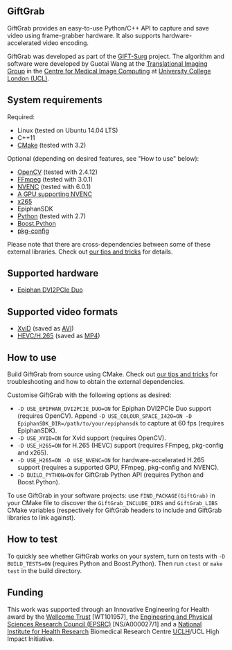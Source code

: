 GiftGrab
--------

GiftGrab provides an easy-to-use Python/C++ API to capture and save video using frame-grabber hardware. It also supports hardware-accelerated video encoding.

GiftGrab was developed as part of the [GIFT-Surg][giftsurg] project. The algorithm and software were developed by Guotai Wang at the [Translational Imaging Group][tig] in the [Centre for Medical Image Computing][cmic] at [University College London (UCL)][ucl].

System requirements
-------------------

Required:

* Linux (tested on Ubuntu 14.04 LTS)
* C++11
* [CMake](https://cmake.org/) (tested with 3.2)

Optional (depending on desired features, see "How to use" below):

* [OpenCV](http://www.opencv.org/) (tested with 2.4.12)
* [FFmpeg](https://ffmpeg.org/) (tested with 3.0.1)
* [NVENC](https://developer.nvidia.com/nvidia-video-codec-sdk) (tested with 6.0.1)
* [A GPU supporting NVENC](https://developer.nvidia.com/nvidia-video-codec-sdk)
* [x265](http://x265.org/)
* EpiphanSDK
* [Python](https://www.python.org/) (tested with 2.7)
* [Boost.Python](http://www.boost.org/doc/libs/release/libs/python/)
* [pkg-config](https://www.freedesktop.org/wiki/Software/pkg-config/)

Please note that there are cross-dependencies between some of these external libraries. Check out [our tips and tricks](doc/tips.md) for details.

Supported hardware
------------------

* [Epiphan DVI2PCIe Duo](http://www.epiphan.com/products/dvi2pcie-duo/)

Supported video formats
-----------------------

* [XviD](https://www.xvid.com/) (saved as [AVI](https://msdn.microsoft.com/en-us/library/windows/desktop/dd318189(v=vs.85).aspx))
* [HEVC/H.265](http://www.itu.int/ITU-T/recommendations/rec.aspx?rec=11885) (saved as [MP4](http://www.iso.org/iso/catalogue_detail.htm?csnumber=38538))

How to use
----------

Build GiftGrab from source using CMake. Check out [our tips and tricks](doc/tips.md) for troubleshooting and how to obtain the external dependencies.

Customise GiftGrab with the following options as desired:

* `-D USE_EPIPHAN_DVI2PCIE_DUO=ON` for Epiphan DVI2PCIe Duo support (requires OpenCV). Append `-D USE_COLOUR_SPACE_I420=ON -D EpiphanSDK_DIR=/path/to/your/epiphansdk` to capture at 60 fps (requires EpiphanSDK).
* `-D USE_XVID=ON` for Xvid support (requires OpenCV).
* `-D USE_H265=ON` for H.265 (HEVC) support (requires FFmpeg, pkg-config and x265).
* `-D USE_H265=ON -D USE_NVENC=ON` for hardware-accelerated H.265 support (requires a supported GPU, FFmpeg, pkg-config and NVENC).
* `-D BUILD_PYTHON=ON` for GiftGrab Python API (requires Python and Boost.Python).

To use GiftGrab in your software projects: use `FIND_PACKAGE(GiftGrab)` in your CMake file to discover the `GiftGrab_INCLUDE_DIRS` and `GiftGrab_LIBS` CMake variables (respectively for GiftGrab headers to include and GiftGrab libraries to link against).

How to test
-----------

To quickly see whether GiftGrab works on your system, turn on tests with `-D BUILD_TESTS=ON` (requires Python and Boost.Python). Then run `ctest` or `make test` in the build directory.

Funding
-------

This work was supported through an Innovative Engineering for Health award by the [Wellcome Trust][wellcometrust] [WT101957], the [Engineering and Physical Sciences Research Council (EPSRC)][epsrc] [NS/A000027/1] and a [National Institute for Health Research][nihr] Biomedical Research Centre [UCLH][uclh]/UCL High Impact Initiative.


[tig]: http://cmictig.cs.ucl.ac.uk
[giftsurg]: http://www.gift-surg.ac.uk
[cmic]: http://cmic.cs.ucl.ac.uk
[ucl]: http://www.ucl.ac.uk
[nihr]: http://www.nihr.ac.uk/research
[uclh]: http://www.uclh.nhs.uk
[epsrc]: http://www.epsrc.ac.uk
[wellcometrust]: http://www.wellcome.ac.uk
